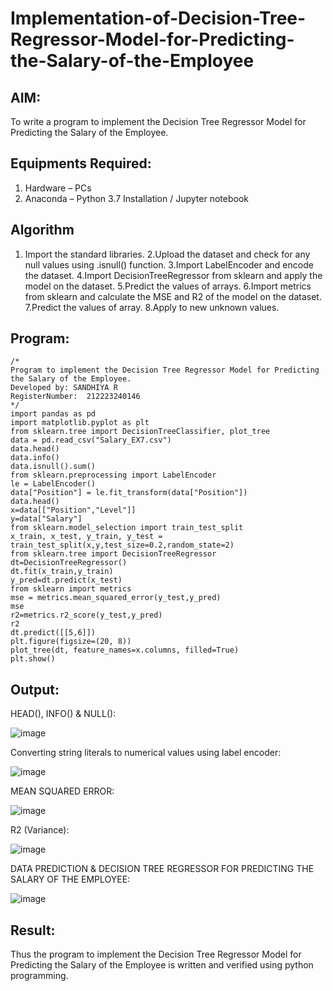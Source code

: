 # Implementation-of-Decision-Tree-Regressor-Model-for-Predicting-the-Salary-of-the-Employee

## AIM:
To write a program to implement the Decision Tree Regressor Model for Predicting the Salary of the Employee.

## Equipments Required:
1. Hardware – PCs
2. Anaconda – Python 3.7 Installation / Jupyter notebook

## Algorithm
1. Import the standard libraries.
2.Upload the dataset and check for any null values using .isnull() function.
3.Import LabelEncoder and encode the dataset.
4.Import DecisionTreeRegressor from sklearn and apply the model on the dataset.
5.Predict the values of arrays.
6.Import metrics from sklearn and calculate the MSE and R2 of the model on the dataset.
7.Predict the values of array.
8.Apply to new unknown values. 

## Program:
```
/*
Program to implement the Decision Tree Regressor Model for Predicting the Salary of the Employee.
Developed by: SANDHIYA R
RegisterNumber:  212223240146
*/
import pandas as pd
import matplotlib.pyplot as plt
from sklearn.tree import DecisionTreeClassifier, plot_tree
data = pd.read_csv("Salary_EX7.csv")
data.head()
data.info()
data.isnull().sum()
from sklearn.preprocessing import LabelEncoder
le = LabelEncoder()
data["Position"] = le.fit_transform(data["Position"])
data.head()
x=data[["Position","Level"]]
y=data["Salary"]
from sklearn.model_selection import train_test_split
x_train, x_test, y_train, y_test = train_test_split(x,y,test_size=0.2,random_state=2)
from sklearn.tree import DecisionTreeRegressor
dt=DecisionTreeRegressor()
dt.fit(x_train,y_train)
y_pred=dt.predict(x_test)
from sklearn import metrics
mse = metrics.mean_squared_error(y_test,y_pred)
mse
r2=metrics.r2_score(y_test,y_pred)
r2
dt.predict([[5,6]])
plt.figure(figsize=(20, 8))
plot_tree(dt, feature_names=x.columns, filled=True)
plt.show()
```

## Output:
HEAD(), INFO() & NULL():

![image](https://github.com/user-attachments/assets/58901665-53bf-4074-aac0-1a8541edad42)

Converting string literals to numerical values using label encoder:

![image](https://github.com/user-attachments/assets/195b2a08-39f7-49c4-9a12-d46d01716441)

MEAN SQUARED ERROR:

![image](https://github.com/user-attachments/assets/549dac16-6976-4fbe-8050-98473613016d)

R2 (Variance):

![image](https://github.com/user-attachments/assets/66b611a7-80f0-4f39-b674-62917896b009)

DATA PREDICTION & DECISION TREE REGRESSOR FOR PREDICTING THE SALARY OF THE EMPLOYEE:

![image](https://github.com/user-attachments/assets/4f187ad2-ce17-437d-8ff0-980b5e9eaccf)

## Result:
Thus the program to implement the Decision Tree Regressor Model for Predicting the Salary of the Employee is written and verified using python programming.
